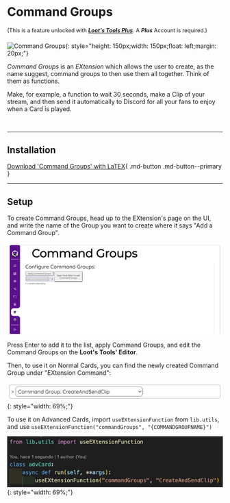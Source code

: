 # Command Groups 

<sup style="font-size: 90%">(This is a feature unlocked with [***Loot's Tools Plus***](../../plus). A ***Plus*** Account is required.)</sup>

![Command Groups](https://i.imgur.com/PFaIAqn.png){: style="height: 150px;width: 150px;float: left;margin: 20px;"}

*Command Groups* is an *EXtension* which allows the user to create, as the name suggest, command groups to then use them all together. Think of them as functions.

Make, for example, a function to wait 30 seconds, make a Clip of your stream, and then send it automatically to Discord for all your fans to enjoy when a Card is played.

&nbsp;

---

## Installation

[Download 'Command Groups' with LaTEX](ltex://download/commandGroups){ .md-button .md-button--primary }

---

## Setup

To create Command Groups, head up to the EXtension's page on the UI, and write the name of the Group you want to create where it says "Add a Command Group".

![Command Groups Page](img/commandGroupsPage.png)

Press Enter to add it to the list, apply Command Groups, and edit the Command Groups on the **Loot's Tools' Editor**.

Then, to use it on Normal Cards, you can find the newly created Command Group under "EXtension Command":

![Command Groups Usage](img/commandGroupsUsage.png){: style="width: 69%;"}

To use it on Advanced Cards, import `useEXtensionFunction` from `lib.utils`, and use `useEXtensionFunction("commandGroups", "{COMMANDGROUPNAME}")`

![This would call the Command Group "CreateAndSendClip"](img/commandGroupsAdvancedUsage.png){: style="width: 69%;"}
